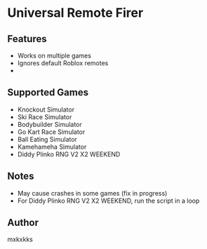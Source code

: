 # Universal Remote Firer

## Features
- Works on multiple games
- Ignores default Roblox remotes
- 
## Supported Games
- Knockout Simulator
- Ski Race Simulator
- Bodybuilder Simulator
- Go Kart Race Simulator
- Ball Eating Simulator
- Kamehameha Simulator
- Diddy Plinko RNG V2 X2 WEEKEND

## Notes
- May cause crashes in some games (fix in progress)
- For Diddy Plinko RNG V2 X2 WEEKEND, run the script in a loop

## Author
mxkxkks

